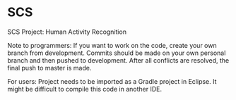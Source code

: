 # SCS
SCS Project: Human Activity Recognition

Note to programmers: If you want to work on the code, create your own branch from development. Commits should be made on your own personal branch and then pushed to development. After all conflicts are resolved, the final push to master is made.


For users: Project needs to be imported as a Gradle project in Eclipse. It might be difficult to compile this code in another IDE.
